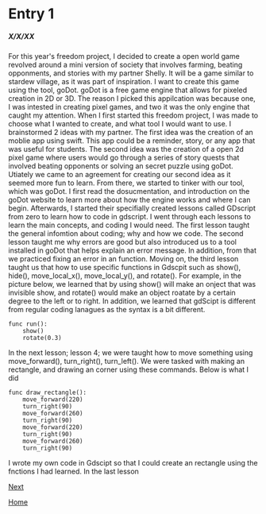 # Entry 1
##### X/X/XX

For this year's freedom project, I decided to create a open world game revolved around a mini version of society that involves farming, beating opponments, and stories with my partner Shelly. It will be a game similar to stardew village, as it was part of inspiration. I want to create this game using the tool, goDot. goDot is a free game engine that allows for pixeled creation in 2D or 3D. The reason I picked this appilcation was because one, I was intested in creating pixel games, and two it was the only engine that caught my attention. When I first started this freedom project, I was made to choose what I wanted to create, and what tool I would want to use. I brainstormed 2 ideas with my partner. The first idea was the creation of an moblie app using swift. This app could be a reminder, story, or any app that was useful for students. The second idea was the creation of a open 2d pixel game where users would go through a series of story quests that involved beating opponents or solving an secret puzzle using goDot. Utiately we came to an agreement for creating our second idea as it seemed more fun to learn. From there, we started to tinker with our tool, which was goDot. 
I first read the dosucmentation, and introduction on the goDot website to learn more about how the engine works and where I can begin. Afterwards, I started their specifially created lessons called GDscript from zero to learn how to code in gdscript. I went through each lessons to learn the main concepts, and coding I would need. The first lesson taught the general infomtion about coding; why and how we code. The second lesson taught me why errors are good but also introduced us to a tool installed in goDot that helps explain an error message. In addition, from that we practiced fixing an error in an function. Moving on, the third lesson taught us that how to use specific functions in Gdscpit such as show(), hide(), move_local_x(), move_local_y(), and rotate(). For example, in the picture below, we learned that by using show() will make an onject that was invisible show, and rotate() would make an object roatate by a certain degree to the left or to right. In addition, we learned that gdScipt is different from regular coding lanagues as the syntax is a bit different. 

```
func run():
    show()
    rotate(0.3)
```

In the next lesson; lesson 4; we were taught how to move something using move_forward(), turn_right(), turn_left(). We were tasked with making an rectangle, and drawing an corner using these commands. Below is what I did

```
func draw_rectangle():
    move_forward(220)
    turn_right(90)
    move_forward(260)
    turn_right(90)
    move_forward(220)
    turn_right(90)
    move_forward(260)
    turn_right(90)
```

I wrote my own code in Gdscipt so that I could create an rectangle using the fnctions I had learned. In the last lesson

[Next](entry02.md)

[Home](../README.md)
